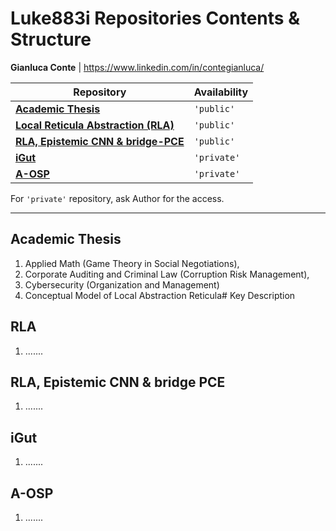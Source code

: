 # Luke883i Repositories Contents & Structure
**Gianluca Conte**  |  https://www.linkedin.com/in/contegianluca/


| Repository                                                                 | Availability |
|----------------------------------------------------------------------------|--------------|
| **[Academic Thesis](https://github.com/Luke883i/repository_tesi)**         | `'public'`   |
| **[Local Reticula Abstraction (RLA)](https://github.com/Luke883i/RLA)**    | `'public'`   |
| **[RLA, Epistemic CNN & bridge-PCE](https://github.com/Luke883i/RLA-ECNN-bridge-PCE)** | `'public'`   |
| **[iGut](https://github.com/Luke883i/iGut)**                               | `'private'`  |
| **[A-OSP](https://github.com/Luke883i/a-osp)**                             | `'private'`  |


For ``'private'`` repository, ask Author for the access.


----

## **Academic Thesis**  

1) Applied Math (Game Theory in Social Negotiations),
2) Corporate Auditing and Criminal Law (Corruption Risk Management),
3) Cybersecurity (Organization and Management)
4) Conceptual Model of Local Abstraction Reticula# Key Description


## **RLA**  

1) .......



## **RLA, Epistemic CNN & bridge PCE**  

1) .......



## **iGut**  

1) .......




## **A-OSP**  

1) .......
